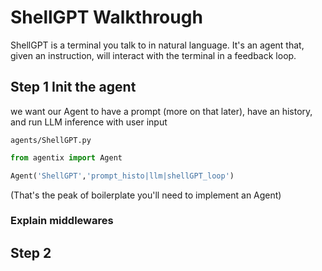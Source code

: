 # ShellGPT Walkthrough

ShellGPT is a terminal you talk to in natural language. It's an agent that, given an instruction, will interact with the terminal in a feedback loop.

## Step 1 Init the agent

we want our Agent to have a prompt (more on that later), have an history, and run LLM inference with user input

`agents/ShellGPT.py`
```python
from agentix import Agent

Agent('ShellGPT','prompt_histo|llm|shellGPT_loop')
```

(That's the peak of boilerplate you'll need to implement an Agent)


### Explain middlewares
## Step 2 